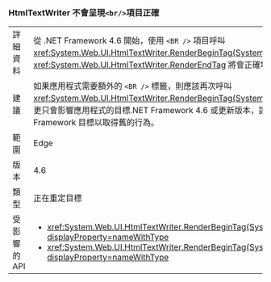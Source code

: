 ### <a name="htmltextwriter-does-not-render-br-element-correctly"></a>HtmlTextWriter 不會呈現`<br/>`項目正確

|   |   |
|---|---|
|詳細資料|從 .NET Framework 4.6 開始，使用 <code>&lt;BR /&gt;</code> 項目呼叫 <xref:System.Web.UI.HtmlTextWriter.RenderBeginTag(System.String)> 和 <xref:System.Web.UI.HtmlTextWriter.RenderEndTag> 將會正確地只插入一個 <code>&lt;BR /&gt;</code> (而不是兩個)|
|建議|如果應用程式需要額外的 <code>&lt;BR /&gt;</code> 標籤，則應該再次呼叫 <xref:System.Web.UI.HtmlTextWriter.RenderBeginTag(System.String)>。 請注意，這種行為的變更只會影響應用程式的目標.NET Framework 4.6 或更新版本，讓另一個選項是以舊版.NET Framework 目標以取得舊的行為。|
|範圍|Edge|
|版本|4.6|
|類型|正在重定目標|
|受影響的 API|<ul><li><xref:System.Web.UI.HtmlTextWriter.RenderBeginTag(System.String)?displayProperty=nameWithType></li><li><xref:System.Web.UI.HtmlTextWriter.RenderBeginTag(System.Web.UI.HtmlTextWriterTag)?displayProperty=nameWithType></li></ul>|

